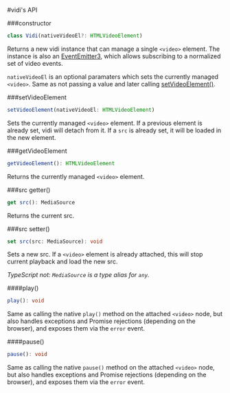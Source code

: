 #vidi's API

###constructor
```ts
class Vidi(nativeVideoEl?: HTMLVideoElement)
```
Returns a new vidi instance that can manage a single `<video>` element.
The instance is also an [EventEmitter3](https://github.com/primus/eventemitter3), which allows subscribing to a normalized set of video events.

`nativeVideoEl` is an optional paramaters which sets the currently managed `<video>`.
Same as not passing a value and later calling [setVideoElement()](#setVideoElement).

###setVideoElement
```ts
setVideoElement(nativeVideoEl: HTMLVideoElement)
```
Sets the currently managed `<video>` element.
If a previous element is already set, vidi will detach from it.
If a `src` is already set, it will be loaded in the new element. 

###getVideoElement
```ts
getVideoElement(): HTMLVideoElement
```
Returns the currently managed `<video>` element.

###src getter()
```ts
get src(): MediaSource
```
Returns the current src.

###src setter() 
```ts
set src(src: MediaSource): void
```
Sets a new src. If a `<video>` element is already attached, this will stop current playback and load the new src.

*TypeScript not: `MediaSource` is a type alias for `any`.* 

####play() 
```ts
play(): void
```
Same as calling the native `play()` method on the attached `<video>` node,
but also handles exceptions and Promise rejections (depending on the browser),
and exposes them via the `error` event.

####pause() 
```ts
pause(): void
```
Same as calling the native `pause()` method on the attached `<video>` node,
but also handles exceptions and Promise rejections (depending on the browser),
and exposes them via the `error` event.
